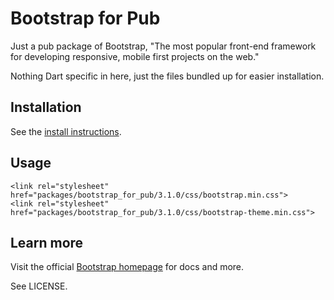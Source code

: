 # Bootstrap for Pub

Just a pub package of Bootstrap,
"The most popular front-end framework
for developing responsive, mobile first
projects on the web."

Nothing Dart specific in here, just
the files bundled up for easier installation.

## Installation

See the [install instructions][install].

## Usage

    <link rel="stylesheet" href="packages/bootstrap_for_pub/3.1.0/css/bootstrap.min.css">
    <link rel="stylesheet" href="packages/bootstrap_for_pub/3.1.0/css/bootstrap-theme.min.css">

## Learn more

Visit the official [Bootstrap homepage][bs] for docs and more.

See LICENSE.

[install]: http://pub.dartlang.org/packages/bootstrap_for_pub
[bs]: http://getbootstrap.com/
